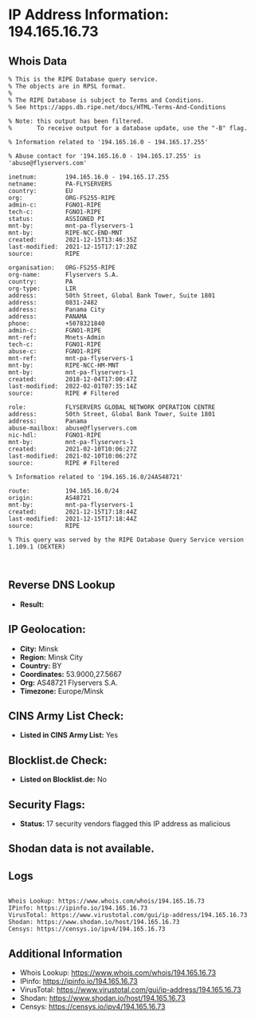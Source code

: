 # IP Address Information: 194.165.16.73

## Whois Data
```
% This is the RIPE Database query service.
% The objects are in RPSL format.
%
% The RIPE Database is subject to Terms and Conditions.
% See https://apps.db.ripe.net/docs/HTML-Terms-And-Conditions

% Note: this output has been filtered.
%       To receive output for a database update, use the "-B" flag.

% Information related to '194.165.16.0 - 194.165.17.255'

% Abuse contact for '194.165.16.0 - 194.165.17.255' is 'abuse@flyservers.com'

inetnum:        194.165.16.0 - 194.165.17.255
netname:        PA-FLYSERVERS
country:        EU
org:            ORG-FS255-RIPE
admin-c:        FGNO1-RIPE
tech-c:         FGNO1-RIPE
status:         ASSIGNED PI
mnt-by:         mnt-pa-flyservers-1
mnt-by:         RIPE-NCC-END-MNT
created:        2021-12-15T13:46:35Z
last-modified:  2021-12-15T17:17:28Z
source:         RIPE

organisation:   ORG-FS255-RIPE
org-name:       Flyservers S.A.
country:        PA
org-type:       LIR
address:        50th Street, Global Bank Tower, Suite 1801
address:        0831-2482
address:        Panama City
address:        PANAMA
phone:          +5078321840
admin-c:        FGNO1-RIPE
mnt-ref:        Mnets-Admin
tech-c:         FGNO1-RIPE
abuse-c:        FGNO1-RIPE
mnt-ref:        mnt-pa-flyservers-1
mnt-by:         RIPE-NCC-HM-MNT
mnt-by:         mnt-pa-flyservers-1
created:        2018-12-04T17:00:47Z
last-modified:  2022-02-01T07:35:14Z
source:         RIPE # Filtered

role:           FLYSERVERS GLOBAL NETWORK OPERATION CENTRE
address:        50th Street, Global Bank Tower, Suite 1801
address:        Panama
abuse-mailbox:  abuse@flyservers.com
nic-hdl:        FGNO1-RIPE
mnt-by:         mnt-pa-flyservers-1
created:        2021-02-10T10:06:27Z
last-modified:  2021-02-10T10:06:27Z
source:         RIPE # Filtered

% Information related to '194.165.16.0/24AS48721'

route:          194.165.16.0/24
origin:         AS48721
mnt-by:         mnt-pa-flyservers-1
created:        2021-12-15T17:18:44Z
last-modified:  2021-12-15T17:18:44Z
source:         RIPE

% This query was served by the RIPE Database Query Service version 1.109.1 (DEXTER)



```
## Reverse DNS Lookup
- **Result:** 

## IP Geolocation:
- **City:** Minsk
- **Region:** Minsk City
- **Country:** BY
- **Coordinates:** 53.9000,27.5667
- **Org:** AS48721 Flyservers S.A.
- **Timezone:** Europe/Minsk

## CINS Army List Check:
- **Listed in CINS Army List:** 
Yes

## Blocklist.de Check:
- **Listed on Blocklist.de:** 
No

## Security Flags:
- **Status:** 17 security vendors flagged this IP address as malicious

## Shodan data is not available.

## Logs
```

Whois Lookup: https://www.whois.com/whois/194.165.16.73
IPinfo: https://ipinfo.io/194.165.16.73
VirusTotal: https://www.virustotal.com/gui/ip-address/194.165.16.73
Shodan: https://www.shodan.io/host/194.165.16.73
Censys: https://censys.io/ipv4/194.165.16.73

```
## Additional Information
- Whois Lookup: https://www.whois.com/whois/194.165.16.73
- IPinfo: https://ipinfo.io/194.165.16.73
- VirusTotal: https://www.virustotal.com/gui/ip-address/194.165.16.73
- Shodan: https://www.shodan.io/host/194.165.16.73
- Censys: https://censys.io/ipv4/194.165.16.73

